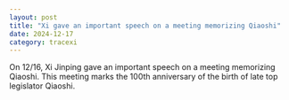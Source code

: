```yaml
---
layout: post
title: "Xi gave an important speech on a meeting memorizing Qiaoshi"
date: 2024-12-17
category: tracexi
---
```


On 12/16, Xi Jinping gave an important speech on a meeting memorizing Qiaoshi. This meeting marks the 100th anniversary of the birth of late top legislator Qiaoshi.